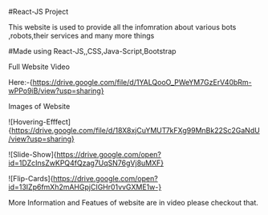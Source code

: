 #React-JS Project


This website is used to provide all the infomration about various bots ,robots,their services and many more things

#Made using
    React-JS,<html>,CSS,Java-Script,Bootstrap

Full Website Video

Here:-{https://drive.google.com/file/d/1YALQooO_PWeYM7GzErV40bRm-wPPo9iB/view?usp=sharing}


Images of Website

![Hovering-Efffect]{https://drive.google.com/file/d/18X8xjCuYMUT7kFXg99MnBk22Sc2GaNdU/view?usp=sharing}


![Slide-Show]{https://drive.google.com/open?id=1DZcInsZwKPQ4fQzag7UqSN76gVj8uMXF}


![Flip-Cards]{https://drive.google.com/open?id=13IZp6fmXh2mAHGpjCIGHr01vvGXME1w-}

More Information and Featues of website are in video please checkout that. 
